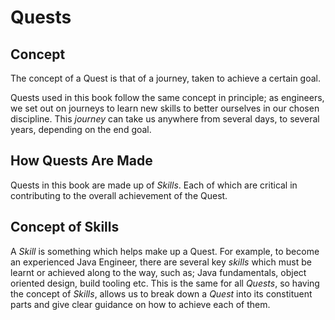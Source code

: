 # Quests

## Concept

The concept of a Quest is that of a journey, taken to achieve a certain goal. 

Quests used in this book follow the same concept in principle; as engineers, we set out on journeys to learn new skills to better ourselves in our chosen discipline. This _journey_ can take us anywhere from several days, to several years, depending on the end goal.

## How Quests Are Made

Quests in this book are made up of _Skills_. Each of which are critical in contributing to the overall achievement of the Quest.

## Concept of Skills

A _Skill_ is something which helps make up a Quest. For example, to become an experienced Java Engineer, there are several key _skills_ which must be learnt or achieved along to the way, such as; Java fundamentals, object oriented design, build tooling etc. This is the same for all _Quests_, so having the concept of _Skills_, allows us to break down a _Quest_ into its constituent parts and give clear guidance on how to achieve each of them. 
